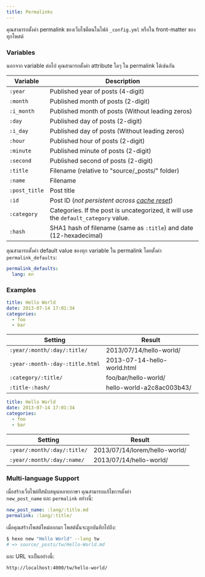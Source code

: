 ```yaml
---
title: Permalinks
---
```


คุณสามารถตั้งค่า permalink ของเว็บไซตืตนในไฟล์ `_config.yml` หรือใน
front-matter ของทุกโพสต์

### Variables

นอกจาก variable ต่อไป คุณสามารถตั้งค่า attribute ใดๆ ใน permalink ได้เช่นกัน

| Variable      | Description                                                                         |
| ------------- | ----------------------------------------------------------------------------------- |
| `:year`       | Published year of posts (4-digit)                                                   |
| `:month`      | Published month of posts (2-digit)                                                  |
| `:i_month`    | Published month of posts (Without leading zeros)                                    |
| `:day`        | Published day of posts (2-digit)                                                    |
| `:i_day`      | Published day of posts (Without leading zeros)                                      |
| `:hour`       | Published hour of posts (2-digit)                                                   |
| `:minute`     | Published minute of posts (2-digit)                                                 |
| `:second`     | Published second of posts (2-digit)                                                 |
| `:title`      | Filename (relative to "source/\_posts/" folder)                                     |
| `:name`       | Filename                                                                            |
| `:post_title` | Post title                                                                          |
| `:id`         | Post ID (_not persistent across [cache reset](/th/docs/commands#clean)_)            |
| `:category`   | Categories. If the post is uncategorized, it will use the `default_category` value. |
| `:hash`       | SHA1 hash of filename (same as `:title`) and date (12-hexadecimal)                  |

ตุณสามารถตั้งค่า default value ของทุก variable ใน permalink โดยตั้งค่า
`permalink_defaults`:

```yaml
permalink_defaults:
  lang: en
```

### Examples

```yaml source/_posts/hello-world.md
title: Hello World
date: 2013-07-14 17:01:34
categories:
  - foo
  - bar
```

| Setting                         | Result                      |
| ------------------------------- | --------------------------- |
| `:year/:month/:day/:title/`     | 2013/07/14/hello-world/     |
| `:year-:month-:day-:title.html` | 2013-07-14-hello-world.html |
| `:category/:title/`             | foo/bar/hello-world/        |
| `:title-:hash/`                 | hello-world-a2c8ac003b43/   |

```yaml source/_posts/lorem/hello-world.md
title: Hello World
date: 2013-07-14 17:01:34
categories:
  - foo
  - bar
```

| Setting                     | Result                        |
| --------------------------- | ----------------------------- |
| `:year/:month/:day/:title/` | 2013/07/14/lorem/hello-world/ |
| `:year/:month/:day/:name/`  | 2013/07/14/hello-world/       |

### Multi-language Support

เมื่อสร้างเว็บไซต์ท่ีสนับสนุนหลายภาษา คุณสามารถแก้ไขการตั้งค่า  
`new_post_name` และ `permalink` อย่างนี้:

```yaml
new_post_name: :lang/:title.md
permalink: :lang/:title/
```

เมื่อคุณสร้างโพสต์ใหม่ออกมา โพสต์นั้นจะถูกบันทึกไปถึง:

```bash
$ hexo new "Hello World" --lang tw
# => source/_posts/tw/Hello-World.md
```

และ URL จะเป็นอย่างนี้:

```plain
http://localhost:4000/tw/hello-world/
```

